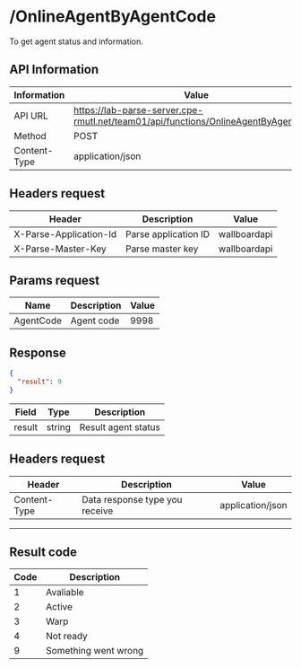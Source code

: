 # /OnlineAgentByAgentCode

To get agent status and information.

## API Information

| Information  | Value                                                                              |
| ------------ | ---------------------------------------------------------------------------------- |
| API URL      | https://lab-parse-server.cpe-rmutl.net/team01/api/functions/OnlineAgentByAgentCode |
| Method       | POST                                                                               |
| Content-Type | application/json                                                                   |

## Headers request

| Header                 | Description          | Value        |
| ---------------------- | -------------------- | ------------ |
| X-Parse-Application-Id | Parse application ID | wallboardapi |
| X-Parse-Master-Key     | Parse master key     | wallboardapi |

## Params request

| Name      | Description | Value |
| --------- | ----------- | ----- |
| AgentCode | Agent code  | 9998  |

## Response

```json
{
  "result": 9
}
```

| Field  | Type   | Description         |
| ------ | ------ | ------------------- |
| result | string | Result agent status |

## Headers request

| Header       | Description                    | Value            |
| ------------ | ------------------------------ | ---------------- |
| Content-Type | Data response type you receive | application/json |

---

## Result code

| Code | Description          |
| ---- | -------------------- |
| 1    | Avaliable            |
| 2    | Active               |
| 3    | Warp                 |
| 4    | Not ready            |
| 9    | Something went wrong |
